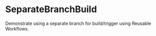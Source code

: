 # SeparateBranchBuild
Demonstrate using a separate branch for build/trigger using Reusable Workflows.
